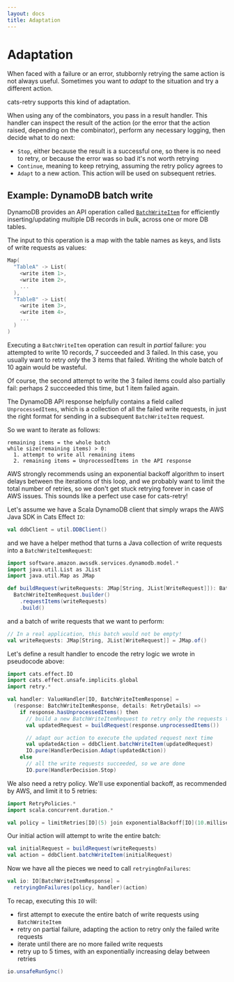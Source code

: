 ```yaml
---
layout: docs
title: Adaptation
---
```


# Adaptation

When faced with a failure or an error, stubbornly retrying the same action is
not always useful. Sometimes you want to _adapt_ to the situation and try a
different action.

cats-retry supports this kind of adaptation.

When using any of the combinators, you pass in a result handler. This handler
can inspect the result of the action (or the error that the action raised,
depending on the combinator), perform any necessary logging, then decide what to
do next:
* `Stop`, either because the result is a successful one, so there is no need to
  retry, or because the error was so bad it's not worth retrying
* `Continue`, meaning to keep retrying, assuming the retry policy agrees to
* `Adapt` to a new action. This action will be used on subsequent retries.

## Example: DynamoDB batch write

DynamoDB provides an API operation called
[`BatchWriteItem`](https://docs.aws.amazon.com/amazondynamodb/latest/APIReference/API_BatchWriteItem.html)
for efficiently inserting/updating multiple DB records in bulk, across one or
more DB tables.

The input to this operation is a map with the table names as keys, and lists of
write requests as values:

```scala
Map(
  "TableA" -> List(
    <write item 1>,
    <write item 2>,
    ...
  ),
  "TableB" -> List(
    <write item 3>,
    <write item 4>,
    ...
  )
)
```

Executing a `BatchWriteItem` operation can result in *partial* failure: you
attempted to write 10 records, 7 succeeded and 3 failed. In this case, you
usually want to retry *only* the 3 items that failed. Writing the whole batch of
10 again would be wasteful.

Of course, the second attempt to write the 3 failed items could also partially
fail: perhaps 2 succceeded this time, but 1 item failed again.

The DynamoDB API response helpfully contains a field called `UnprocessedItems`,
which is a collection of all the failed write requests, in just the right format
for sending in a subsequent `BatchWriteItem` request.

So we want to iterate as follows:

```plaintext
remaining items = the whole batch
while size(remaining items) > 0:
  1. attempt to write all remaining items
  2. remaining items = UnprocessedItems in the API response
```

AWS strongly recommends using an exponential backoff algorithm to insert delays
between the iterations of this loop, and we probably want to limit the total
number of retries, so we don't get stuck retrying forever in case of AWS issues.
This sounds like a perfect use case for cats-retry!

Let's assume we have a Scala DynamoDB client that simply wraps the AWS Java SDK
in Cats Effect `IO`:

```scala mdoc:silent
val ddbClient = util.DDBClient()
```

and we have a helper method that turns a Java collection of write requests into
a `BatchWriteItemRequest`:

```scala mdoc:silent
import software.amazon.awssdk.services.dynamodb.model.*
import java.util.List as JList
import java.util.Map as JMap

def buildRequest(writeRequests: JMap[String, JList[WriteRequest]]): BatchWriteItemRequest = 
  BatchWriteItemRequest.builder()
    .requestItems(writeRequests)
    .build()
```

and a batch of write requests that we want to perform:

```scala mdoc:silent
// In a real application, this batch would not be empty!
val writeRequests: JMap[String, JList[WriteRequest]] = JMap.of()
```

Let's define a result handler to encode the retry logic we wrote in pseudocode above:

```scala mdoc:silent
import cats.effect.IO
import cats.effect.unsafe.implicits.global
import retry.*

val handler: ValueHandler[IO, BatchWriteItemResponse] =
  (response: BatchWriteItemResponse, details: RetryDetails) =>
    if response.hasUnprocessedItems() then
      // build a new BatchWriteItemRequest to retry only the requests that failed
      val updatedRequest = buildRequest(response.unprocessedItems())

      // adapt our action to execute the updated request next time
      val updatedAction = ddbClient.batchWriteItem(updatedRequest)
      IO.pure(HandlerDecision.Adapt(updatedAction))
    else
      // all the write requests succeeded, so we are done
      IO.pure(HandlerDecision.Stop)
```

We also need a retry policy. We'll use exponential backoff, as recommended by
AWS, and limit it to 5 retries:

```scala mdoc:silent
import RetryPolicies.*
import scala.concurrent.duration.*

val policy = limitRetries[IO](5) join exponentialBackoff[IO](10.milliseconds)
```

Our initial action will attempt to write the entire batch:

```scala mdoc:silent
val initialRequest = buildRequest(writeRequests)
val action = ddbClient.batchWriteItem(initialRequest)
```

Now we have all the pieces we need to call `retryingOnFailures`:

```scala mdoc:silent
val io: IO[BatchWriteItemResponse] =
  retryingOnFailures(policy, handler)(action)
```

To recap, executing this `IO` will:
* first attempt to execute the entire batch of write requests using `BatchWriteItem`
* retry on partial failure, adapting the action to retry only the failed write requests
* iterate until there are no more failed write requests
* retry up to 5 times, with an exponentially increasing delay between retries

```scala mdoc
io.unsafeRunSync()
```

